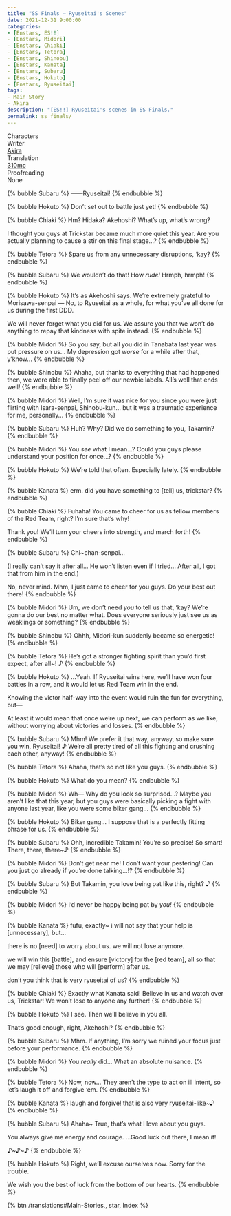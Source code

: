 ```yaml
---
title: "SS Finals – Ryuseitai's Scenes"
date: 2021-12-31 9:00:00
categories:
- [Enstars, ES!!]
- [Enstars, Midori]
- [Enstars, Chiaki]
- [Enstars, Tetora]
- [Enstars, Shinobu]
- [Enstars, Kanata]
- [Enstars, Subaru]
- [Enstars, Hokuto]
- [Enstars, Ryuseitai]
tags:
- Main Story
- Akira
description: "[ES!!] Ryuseitai's scenes in SS Finals."
permalink: ss_finals/
---
```

<div class="three-wrapper" style="--storyColor:#965e7d;--storyColor-rgb:150,94,125;--storyColor-h:326.8;--storyColor-s: 23%;--storyColor-l:47.8%;">
    <div class="info-area">
        <div class="info">
            <div class="info-item characters">
                <div class="label">
                    Characters
                </div>
                <div class="value">
								<a href="/categories/Enstars/Chiaki" character="Chiaki"></a>
		            <a href="/categories/Enstars/Midori" character="Midori"></a>
		            <a href="/categories/Enstars/Tetora" character="Tetora"></a>
		            <a href="/categories/Enstars/Shinobu" character="Shinobu"></a>
                <a href="/categories/Enstars/Kanata" character="Kanata"></a>
                <a href="/categories/Enstars/Hokuto" character="Hokuto"></a>
                <a href="/categories/Enstars/Subaru" character="Subaru"></a>
                </div>
            </div>
            <div class="info-item one">
                <div class="label">
                    Writer
                </div>
                <div class="value">
                    <a href="/tags/Akira/">Akira</a>
                </div>
            </div>
            <div class="info-item two">
                <div class="label">
                    Translation
                </div>
                <div class="value">
                    <a href="/about">310mc</a>
                </div>
            </div>
            <div class="info-item three">
                <div class="label">
                   Proofreading
                </div>
                <div class="value">
                    None
                </div>
            </div>
        </div>
    </div>
</div>

<!-- more -->

{% bubble Subaru %}
——Ryuseitai!
{% endbubble %}

{% bubble Hokuto %}
Don’t set out to battle just yet!
{% endbubble %}

{% bubble Chiaki %}
Hm? Hidaka? Akehoshi? What’s up, what’s wrong?

I thought you guys at Trickstar became much more quiet this year. Are you actually planning to cause a stir on this final stage…?
{% endbubble %}

{% bubble Tetora %}
Spare us from any unnecessary disruptions, ‘kay?
{% endbubble %}

{% bubble Subaru %}
We wouldn’t do that! How *rude!* Hrmph, hrmph!
{% endbubble %}

{% bubble Hokuto %}
It’s as Akehoshi says. We’re extremely grateful to Morisawa-senpai — No, to Ryuseitai as a whole, for what you’ve all done for us during the first DDD.

We will never forget what you did for us. We assure you that we won’t do anything to repay that kindness with spite instead.
{% endbubble %}

{% bubble Midori %}
So you say, but all you did in Tanabata last year was put pressure on us… My depression got <em>worse</em> for a while after that, y’know…
{% endbubble %}

{% bubble Shinobu %}
Ahaha, but thanks to everything that had happened then, we were able to finally peel off our newbie labels. All’s well that ends well!
{% endbubble %}

{% bubble Midori %}
Well, I’m sure it was nice for you since you were just flirting with Isara-senpai, Shinobu-kun… but it was a traumatic experience for me, personally…
{% endbubble %}

{% bubble Subaru %}
Huh? Why? Did we do something to you, Takamin?
{% endbubble %}

{% bubble Midori %}
You <em>see</em> what I mean…? Could you guys please understand your position for once…?
{% endbubble %}

{% bubble Hokuto %}
We’re told that often. Especially lately.
{% endbubble %}

{% bubble Kanata %}
erm. did you have something to [tell] us, trickstar?
{% endbubble %}

{% bubble Chiaki %}
Fuhaha! You came to cheer for us as fellow members of the Red Team, right? I’m sure that’s why!

Thank you! We’ll turn your cheers into strength, and march forth!
{% endbubble %}

{% bubble Subaru %}
Chi~chan-senpai…

(I really can’t say it after all… He won’t listen even if I tried… After all, I got that from him in the end.)

No, never mind. Mhm, I just came to cheer for you guys. Do your best out there!
{% endbubble %}

{% bubble Midori %}
Um, we don’t need <em>you</em> to tell us that, ‘kay? We’re gonna do our best no matter what. Does everyone seriously just see us as weaklings or something?
{% endbubble %}

{% bubble Shinobu %}
Ohhh, Midori-kun suddenly became so energetic!
{% endbubble %}

{% bubble Tetora %}
He’s got a stronger fighting spirit than you’d first expect, after all~! ♪
{% endbubble %}

{% bubble Hokuto %}
…Yeah. If Ryuseitai wins here, we’ll have won four battles in a row, and it would let us Red Team win in the end.

Knowing the victor half-way into the event would ruin the fun for everything, but—

At least it would mean that once we’re up next, we can perform as we like, without worrying about victories and losses.
{% endbubble %}

{% bubble Subaru %}
Mhm! We prefer it that way, anyway, so make sure you win, Ryuseitai! ♪ We’re all pretty tired of all this fighting and crushing each other, anyway!
{% endbubble %}

{% bubble Tetora %}
Ahaha, that’s so not like you guys.
{% endbubble %}

{% bubble Hokuto %}
What do you mean?
{% endbubble %}

{% bubble Midori %}
Wh— Why do you look so surprised…? Maybe you aren’t like that this year, but you guys were basically picking a fight with anyone last year, like you were some biker gang…
{% endbubble %}

{% bubble Hokuto %}
Biker gang… I suppose that is a perfectly fitting phrase for us.
{% endbubble %}

{% bubble Subaru %}
Ohh, incredible Takamin! You’re so precise! So smart! There, there, there~♪
{% endbubble %}

{% bubble Midori %}
Don’t get near me! I don’t want your pestering! Can you just go already if you’re done talking…!?
{% endbubble %}

{% bubble Subaru %}
But Takamin, you love being pat like this, right? ♪
{% endbubble %}

{% bubble Midori %}
I’d never be happy being pat by *you!*
{% endbubble %}

{% bubble Kanata %}
fufu, exactly~ i will not say that your help is [unnecessary], but…

there is no [need] to worry about us. we will not lose anymore.

we will win this [battle], and ensure [victory] for the [red team], all so that we may [relieve] those who will [perform] after us.

don’t you think that is very ryuseitai of us?
{% endbubble %}

{% bubble Chiaki %}
Exactly what Kanata said! Believe in us and watch over us, Trickstar! We won’t lose to anyone any further!
{% endbubble %}

{% bubble Hokuto %}
I see. Then we’ll believe in you all.

That’s good enough, right, Akehoshi?
{% endbubble %}

{% bubble Subaru %}
Mhm. If anything, I’m sorry we ruined your focus just before your performance.
{% endbubble %}

{% bubble Midori %}
You *really* did… What an absolute nuisance.
{% endbubble %}

{% bubble Tetora %}
Now, now… They aren’t the type to act on ill intent, so let’s laugh it off and forgive ‘em.
{% endbubble %}

{% bubble Kanata %}
laugh and forgive! that is also very ryuseitai-like~♪
{% endbubble %}

{% bubble Subaru %}
Ahaha~ True, that’s what I love about you guys.

You always give me energy and courage.  …Good luck out there, I mean it!

♪\~♪\~♪
{% endbubble %}

{% bubble Hokuto %}
Right, we’ll excuse ourselves now. Sorry for the trouble.

We wish you the best of luck from the bottom of our hearts.
{% endbubble %}

<div toc>
{% btn /translations#Main-Stories,, star, Index %}
</div>

